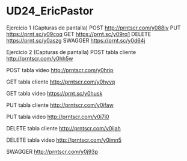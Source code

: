 # UD24_EricPastor

Ejercicio 1 (Capturas de pantalla)
POST
http://prntscr.com/y088iy
PUT
https://prnt.sc/y09coq
GET
https://prnt.sc/y09rq1
DELETE
https://prnt.sc/y0aszg
SWAGGER
https://prnt.sc/y0d64j

Ejercicio 2 (Capturas de pantalla)
POST tabla cliente
http://prntscr.com/y0hh5w

POST tabla video
http://prntscr.com/y0hrip

GET tabla cliente
http://prntscr.com/y0hyvq

GET tabla video
https://prnt.sc/y0husk

PUT tabla cliente
http://prntscr.com/y0ifaw

PUT tabla video
http://prntscr.com/y0i7i0

DELETE tabla cliente
http://prntscr.com/y0ijah

DELETE tabla video
http://prntscr.com/y0imn5

SWAGGER
http://prntscr.com/y0j93p



